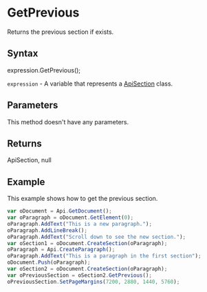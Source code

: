 # GetPrevious

Returns the previous section if exists.

## Syntax

expression.GetPrevious();

`expression` - A variable that represents a [ApiSection](../ApiSection.md) class.

## Parameters

This method doesn't have any parameters.

## Returns

ApiSection, null

## Example

This example shows how to get the previous section.

```javascript
var oDocument = Api.GetDocument();
var oParagraph = oDocument.GetElement(0);
oParagraph.AddText("This is a new paragraph.");
oParagraph.AddLineBreak();
oParagraph.AddText("Scroll down to see the new section.");
var oSection1 = oDocument.CreateSection(oParagraph);
oParagraph = Api.CreateParagraph();
oParagraph.AddText("This is a paragraph in the first section");
oDocument.Push(oParagraph);
var oSection2 = oDocument.CreateSection(oParagraph);
var oPreviousSection = oSection2.GetPrevious();
oPreviousSection.SetPageMargins(7200, 2880, 1440, 5760);
```
